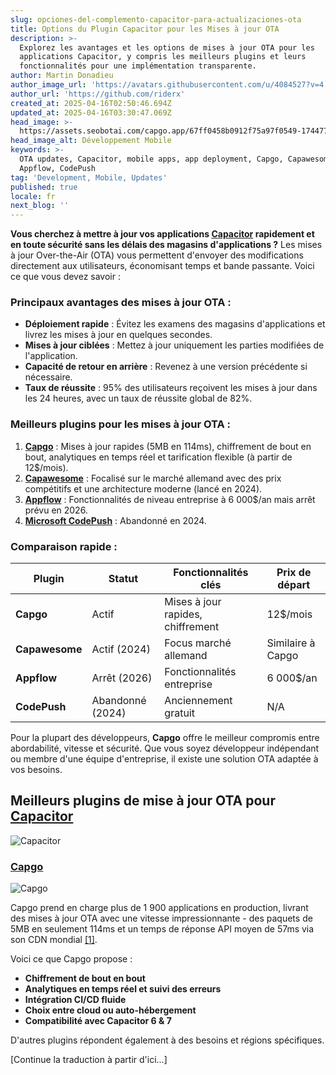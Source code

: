 ```yaml
---
slug: opciones-del-complemento-capacitor-para-actualizaciones-ota
title: Options du Plugin Capacitor pour les Mises à jour OTA
description: >-
  Explorez les avantages et les options de mises à jour OTA pour les
  applications Capacitor, y compris les meilleurs plugins et leurs
  fonctionnalités pour une implémentation transparente.
author: Martin Donadieu
author_image_url: 'https://avatars.githubusercontent.com/u/4084527?v=4'
author_url: 'https://github.com/riderx'
created_at: 2025-04-16T02:50:46.694Z
updated_at: 2025-04-16T03:30:47.069Z
head_image: >-
  https://assets.seobotai.com/capgo.app/67ff0458b0912f75a97f0549-1744774247069.jpg
head_image_alt: Développement Mobile
keywords: >-
  OTA updates, Capacitor, mobile apps, app deployment, Capgo, Capawesome,
  Appflow, CodePush
tag: 'Development, Mobile, Updates'
published: true
locale: fr
next_blog: ''
---
```

**Vous cherchez à mettre à jour vos applications [Capacitor](https://capacitorjs.com/) rapidement et en toute sécurité sans les délais des magasins d'applications ?** Les mises à jour Over-the-Air (OTA) vous permettent d'envoyer des modifications directement aux utilisateurs, économisant temps et bande passante. Voici ce que vous devez savoir :

### Principaux avantages des mises à jour OTA :

-   **Déploiement rapide** : Évitez les examens des magasins d'applications et livrez les mises à jour en quelques secondes.
-   **Mises à jour ciblées** : Mettez à jour uniquement les parties modifiées de l'application.
-   **Capacité de retour en arrière** : Revenez à une version précédente si nécessaire.
-   **Taux de réussite** : 95% des utilisateurs reçoivent les mises à jour dans les 24 heures, avec un taux de réussite global de 82%.

### Meilleurs plugins pour les mises à jour OTA :

1.  **[Capgo](https://capgo.app/)** : Mises à jour rapides (5MB en 114ms), chiffrement de bout en bout, analytiques en temps réel et tarification flexible (à partir de 12$/mois).
2.  **[Capawesome](https://capawesome.io/plugins/live-update/)** : Focalisé sur le marché allemand avec des prix compétitifs et une architecture moderne (lancé en 2024).
3.  **[Appflow](https://ionic.io/appflow/)** : Fonctionnalités de niveau entreprise à 6 000$/an mais arrêt prévu en 2026.
4.  **[Microsoft CodePush](https://microsoft.github.io/code-push/)** : Abandonné en 2024.

### Comparaison rapide :

| Plugin | Statut | Fonctionnalités clés | Prix de départ |
| --- | --- | --- | --- |
| **Capgo** | Actif | Mises à jour rapides, chiffrement | 12$/mois |
| **Capawesome** | Actif (2024) | Focus marché allemand | Similaire à Capgo |
| **Appflow** | Arrêt (2026) | Fonctionnalités entreprise | 6 000$/an |
| **CodePush** | Abandonné (2024) | Anciennement gratuit | N/A |

Pour la plupart des développeurs, **Capgo** offre le meilleur compromis entre abordabilité, vitesse et sécurité. Que vous soyez développeur indépendant ou membre d'une équipe d'entreprise, il existe une solution OTA adaptée à vos besoins.

## Meilleurs plugins de mise à jour OTA pour [Capacitor](https://capacitorjs.com/)

![Capacitor](https://assets.seobotai.com/capgo.app/67ff0458b0912f75a97f0549/7e137b9b90adb3934b29b03381f213c1.jpg)

### [Capgo](https://capgo.app/)

![Capgo](https://assets.seobotai.com/capgo.app/67ff0458b0912f75a97f0549/bff1fb0606ef072e3c605788ba21e2a7.jpg)

Capgo prend en charge plus de 1 900 applications en production, livrant des mises à jour OTA avec une vitesse impressionnante - des paquets de 5MB en seulement 114ms et un temps de réponse API moyen de 57ms via son CDN mondial [\[1\]](https://capgo.app/).

Voici ce que Capgo propose :

-   **Chiffrement de bout en bout**
-   **Analytiques en temps réel et suivi des erreurs**
-   **Intégration CI/CD fluide**
-   **Choix entre cloud ou auto-hébergement**
-   **Compatibilité avec Capacitor 6 & 7**

D'autres plugins répondent également à des besoins et régions spécifiques.

[Continue la traduction à partir d'ici...]
